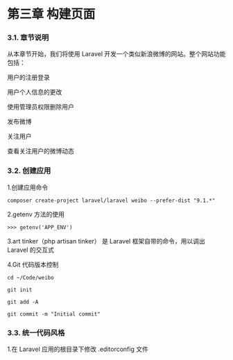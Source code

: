 # 第三章 构建页面

###  3.1. 章节说明

从本章节开始，我们将使用 Laravel 开发一个类似新浪微博的网站。整个网站功能包括：

用户的注册登录

用户个人信息的更改

使用管理员权限删除用户

发布微博

关注用户

查看关注用户的微博动态

### 3.2. 创建应用

1.创建应用命令

`composer create-project laravel/laravel weibo --prefer-dist "9.1.*"`

2.getenv 方法的使用

`>>> getenv('APP_ENV')`

3.art tinker（php artisan tinker） 是 Laravel 框架自带的命令，用以调出 Laravel 的交互式

4.Git 代码版本控制

`cd ~/Code/weibo`

`git init`

`git add -A`

`git commit -m "Initial commit"`

### 3.3. 统一代码风格

1.在 Laravel 应用的根目录下修改 .editorconfig 文件

